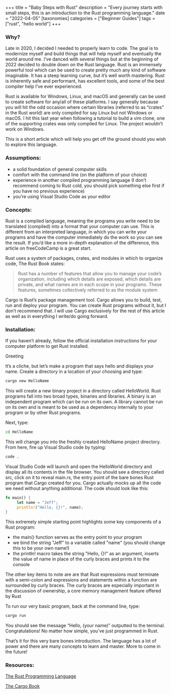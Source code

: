 +++
title = "Baby Steps with Rust"
description = "Every journey starts with small steps, this is an introduction to the Rust programming language."
date = "2022-04-05"
[taxonomies]
categories = ["Beginner Guides"]
tags = ["rust", "hello world"]
+++

### Why?

Late in 2020, I decided I needed to properly learn to code. The goal is to modernize myself and build things that will help myself and eventually the world around me. I’ve danced with several things but at the beginning of 2022 decided to double down on the Rust language. Rust is an immensely powerful tool which can be used to create pretty much any kind of software imaginable. It has a steep learning curve, but it’s well worth mastering. Rust is inherently safe and performant, has excellent tools, and some of the best compiler help I’ve ever experienced.

Rust is available for Windows, Linux, and macOS and generally can be used to create software for any/all of these platforms. I say generally because you will hit the odd occasion where certain libraries (referred to as “crates” in the Rust world) are only compiled for say Linux but not Windows or macOS. I hit this last year when following a tutorial to build a vim clone, one of the supporting crates was only compiled for Linux. The project wouldn’t work on Windows.

This is a short article which will help you get off the ground should you wish to explore this language.

### Assumptions:

- a solid foundation of general computer skills
- comfort with the command line (on the platform of your choice)
- experience in another compiled programming language (I don’t recommend coming to Rust cold, you should pick something else first if you have no previous experience)
- you’re using Visual Studio Code as your editor

### Concepts:

Rust is a compiled language, meaning the programs you write need to be translated (compiled) into a format that your computer can use. This is different from an interpreted language, in which you can write your programs and have the computer immediately do the work so you can see the result. If you’d like a more in-depth explanation of the difference, this article on freeCodeCamp is a great start.

Rust uses a system of packages, crates, and modules in which to organize code, The Rust Book states:

> Rust has a number of features that allow you to manage your code’s organization, including which details are exposed, which details are private, and what names are in each scope in your programs. These features, sometimes collectively referred to as the module system

Cargo is Rust’s package management tool. Cargo allows you to build, test, run and deploy your program. You can create Rust programs without it, but I don’t recommend that. I will use Cargo exclusively for the rest of this article as well as in everything I write/do going forward.

### Installation:

If you haven’t already, follow the official installation instructions for your computer platform to get Rust installed.

Greeting

It’s a cliche, but let’s make a program that says hello and displays your name. Create a directory in a location of your choosing and type:

```bash
cargo new HelloName
```

This will create a new binary project in a directory called HelloWorld. Rust programs fall into two broad types, binaries and libraries. A binary is an independent program which can be run on its own. A library cannot be run on its own and is meant to be used as a dependency internally to your program or by other Rust programs.

Next, type:

```bash
cd HelloName
```

This will change you into the freshly created HelloName project directory. From here, fire up Visual Studio code by typing:

```bash
code .
```

Visual Studio Code will launch and open the HelloWorld directory and display all its contents in the file browser. You should see a directory called src, click on it to reveal main.rs, the entry point of the bare bones Rust program that Cargo created for you. Cargo actually mocks up all the code we need without anything additional. The code should look like this:

```rust
fn main() {
     let name = "Jeff";
     println!("Hello, {}!", name);
}
```

This extremely simple starting point highlights some key components of a Rust program:

- the main() function serves as the entry point to your program
- we bind the string "Jeff" to a variable called "name" (you should change this to be your own name!)
- the println! macro takes the string "Hello, {}!" as an argument, inserts the value of name in place of the curly braces and prints it to the console

The other key items to note are are that Rust expressions must terminate with a semi-colon and expressions and statements within a function are surrounded by curly braces. The curly braces are especially important in the discussion of ownership, a core memory management feature offered by Rust

To run our very basic program, back at the command line, type:

```bash
cargo run
```

You should see the message “Hello, (your name)” outputted to the terminal. Congratulations! No matter how simple, you’ve just programmed in Rust.

That’s it for this very bare bones introduction. The language has a lot of power and there are many concepts to learn and master. More to come in the future!

### Resources:

[The Rust Programming Language](https://doc.rust-lang.org/book/)

[The Cargo Book](https://doc.rust-lang.org/cargo/index.html)
